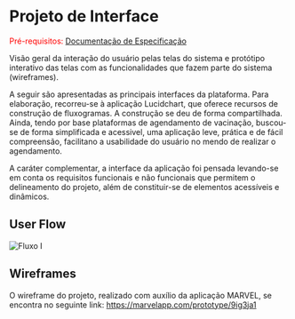 

# Projeto de Interface

<span style="color:red">Pré-requisitos: <a href="2-Especificação do Projeto.md"> Documentação de Especificação</a></span>

Visão geral da interação do usuário pelas telas do sistema e protótipo interativo das telas com as funcionalidades que fazem parte do sistema (wireframes).

A seguir são apresentadas as principais interfaces da plataforma. Para elaboração, recorreu-se à aplicação Lucidchart, que oferece recursos de construção de fluxogramas. A construção se deu de forma compartilhada. Ainda, tendo por base plataformas de agendamento de vacinação, buscou-se de forma simplificada e acessivel, uma aplicação leve, prática e de fácil compreensão, facilitano a usabilidade do usuário no mendo de realizar o agendamento. 

A caráter complementar, a interface da aplicação foi pensada levando-se em conta os requisitos funcionais e não funcionais que permitem o delineamento do projeto, além de constituir-se de elementos acessíveis e dinâmicos. 

 
## User Flow
 
![Fluxo I](https://user-images.githubusercontent.com/81273377/117337122-5b3b0a00-ae73-11eb-8434-9cdc99f6e9ad.png)


## Wireframes

O wireframe do projeto, realizado com auxílio da aplicação MARVEL, se encontra no seguinte link: https://marvelapp.com/prototype/9ig3ja1
 
